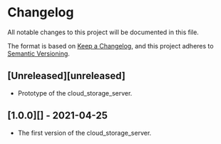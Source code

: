 # Changelog

All notable changes to this project will be documented in this file.

The format is based on [Keep a Changelog](https://keepachangelog.com/en/1.0.0/),
and this project adheres to
[Semantic Versioning](https://semver.org/spec/v2.0.0.html).

## [Unreleased][unreleased]

- Prototype of the cloud_storage_server.

## [1.0.0][] - 2021-04-25

- The first version of the cloud_storage_server.
